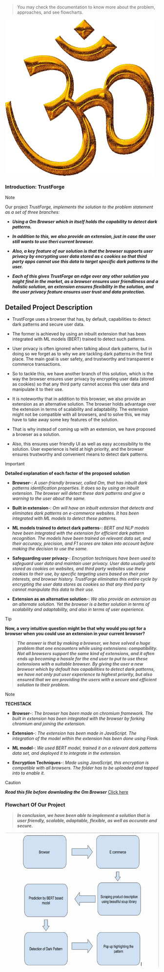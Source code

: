 > You may check the documentation to know more about the problem, approaches, and see flowcharts.

![VIII.logo](logo.png)

 ### Introduction: TrustForge 

> [!NOTE]
> Our project
> *TrustForge, implements the solution to the problem statement as a set of three branches:*
- ***Using a **Om Browser** which in itself holds the capability to detect dark patterns.***
* ***In addition to this, we also provide an extension, just in case the user still wants to use theri current browser.***
+ ***Also, a key feature of our solution is that the browser supports user privacy by encrypting user data stored as c cookies so that third party apps cannot use this data to target specific dark patterns to the user.***
- ***Each of this gives TrustForge an edge over any other solution you might find in the market, as a browser ensures user friendliness and a holistic solution, an extension ensures flexibility in the solution, and the user privacy feature ensures user trust and data protection.***

## Detailed Project Description 

- TrustForge uses a browser that has, by default, capabilities to detect dark patterns and secure user data. 
* The former is achieved by using an inbuilt extension that has been integrated with ML models (BERT) trained to detect such patterns.
+ User privacy is often ignored when talking about dark patterns, but in doing so we forget as to why we are tackling dark patterns in the first place. The main goal is user safety, and trustworthy and transparent e commerce transactions.
- So to tackle this, we have another branch of this solution, which is the way the browser ensures user privacy by encrypting user data (stored as cookies) so that any third party cannot access this user data and manipulate it to their use.  
* It is noteworthy that in addition to this browser, we also provide an extension as an alternative solution. The browser holds advantage over the extension in terms of scalability and adaptability. The extension might not be compatible with all browsers, and to solve this, we may have to take away some key features of the solution. 
+ That is why instead of coming up with an extension, we have proposed a browser as a solution. 
- Also, this ensures user friendly UI as well as easy accessibility to the solution. User experience is held at high priority, and the browser ensures trustworthy and convenient means to detect dark patterns.

> [!IMPORTANT]
> **Detailed explanation of each factor of the proposed solution**

- **Browser**-: 
*A user-friendly browser, called Om, that has inbuilt dark patterns identification properties. It does so by using an inbuilt extension. The browser will detect these dark patterns and give a warning to the user about the same.* 
* **Built in extension**-: 
*Om will have an inbuilt extension that detects and eliminates dark patterns on e-commerce websites. It has been integrated with ML models to detect these patterns.*
+ **ML models trained to detect dark patterns**-: 
*BERT and NLP models have been integrated with the extension for efficient dark pattern recognition. The models have been trained on relevant data set, and their accuracy, precision, and F1 scores are taken into account before making the decision to use the same.* 
- **Safeguarding user privacy**-: 
*Encryption techniques have been used to safeguard user data and maintain user privacy. User data usually gets stored as cookies on websites, and third party websites use these cookies to their use, by specific targeting users based on their prior interests, and browser history. TrustForge eliminates this entire cycle by encrypting the user data stores as cookies so that any third party cannot manipulate this data to their use.* 
* **Extension as an alternative solution**-:
*We also provide an extension as an alternate solution. Yet the browser is a better solution in terms of scalability and adaptability, and also in terms of user experience.* 

> [!TIP]
> **Now, a very intuitive question might be that why would you opt for a browser when you could use an extension in your current browser?**

> ***The answer is that by making a browser, we have solved a huge problem that one encounters while using extensions: compatibility. Not all browsers support the same kind of extensions, and it often ends up becoming a hassle for the end user to put to use these extensions with a suitable browser.*** 
> ***By giving the user a new browser which by default has capabilities to detect dark patterns, we have not only put user experience to highest priority, but also ensured that we are providing the users with a secure and efficient solution to their problem.*** 

> [!NOTE]
> **TECHSTACK**
- **Browser**-: 
*The browser has been made on chromium framework. The built in extension has been integrated with the browser by forking chromium and joining the extension.* 
* **Extension**-:
*The extension has been made in JavaScript. The integration of the model within the extension has been done using Flask.*
+ **ML model**-:
*We used BERT model,  trained it on a relevant dark patterns data set, and deployed it to integrate in the extension.* 
- **Encryption Techniques**-:
*Made using JavaScript, this encryption is compatible with all browsers. The folder has to be uploaded and tapped into to enable it.* 

> [!CAUTION]
> ***Read this file before downlading the Om Browser***
> [Click here](RELEASES.md)


### Flowchart Of Our Project 
> ***In conclusion, we have been able to implement a solution that is user friendly, scalable, adaptable, flexible, as well as accurate and secure.***

![VIII.Flowchart of working](flowchart.jpeg)





